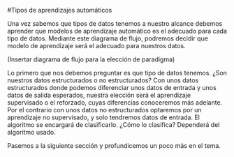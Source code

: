 #Tipos de aprendizajes automáticos

Una vez sabemos que tipos de datos tenemos a nuestro alcance debemos aprender que modelos de aprendizaje automático es el adecuado para cada tipo de datos. 
Mediante este diagrama de flujo, podremos decidir que modelo de aprendizaje será el adecuado para nuestros datos.

(Insertar diagrama de flujo para la elección de paradigma)

Lo primero que nos debemos preguntar es que tipo de datos tenemos. ¿Son nuestros datos estructurados o no estructurados? 
Con unos datos estructurados donde podemos diferenciar unos datos de entrada y unos datos de salida esperados, nuestra elección será el aprendizaje supervisado o el reforzado, cuyas diferencias conoceremos más adelante.
Por el contrario con unos datos no estructurados optaremos por un aprendizaje no supervisado, y solo tendremos datos de entrada. El algoritmo se encargará de clasificarlo. ¿Cómo lo clasifica? Dependerá del algoritmo usado.

Pasemos a la siguiente sección y profundicemos un poco más en el tema.